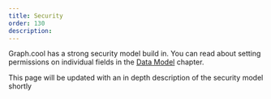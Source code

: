 ```yaml
---
title: Security
order: 130
description: 
---
```


Graph.cool has a strong security model build in. You can read about setting permissions on individual fields in the [Data Model](data-model.html#Permissions) chapter.

This page will be updated with an in depth description of the security model shortly
